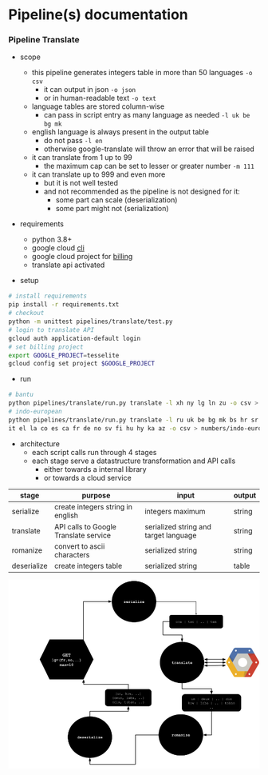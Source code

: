 # Pipeline(s) documentation

### Pipeline Translate

- scope
  - this pipeline generates integers table in more than 50 languages `-o csv`
    - it can output in json `-o json`
    - or in human-readable text `-o text`
  - language tables are stored column-wise
    - can pass in script entry as many language as needed `-l uk be bg mk`
  - english language is always present in the output table
    - do not pass `-l en`
    - otherwise google-translate will throw an error that will be raised 
  - it can translate from 1 up to 99 
    - the maximum cap can be set to lesser or greater number `-m 111`
  - it can translate up to 999 and even more
    - but it is not well tested 
    - and not recommended as the pipeline is not designed for it:
      - some part can scale (deserialization)
      - some part might not (serialization)

- requirements
  - python 3.8+
  - google cloud [cli](https://cloud.google.com/sdk/docs/install)
  - google cloud project for [billing](https://console.cloud.google.com/)
  - translate api activated

- setup 

````bash
# install requirements
pip install -r requirements.txt
# checkout
python -m unittest pipelines/translate/test.py
# login to translate API
gcloud auth application-default login
# set billing project
export GOOGLE_PROJECT=tesselite
gcloud config set project $GOOGLE_PROJECT
````

- run

````bash
# bantu
python pipelines/translate/run.py translate -l xh ny lg ln zu -o csv > numbers/bantus.csv
# indo-european
python pipelines/translate/run.py translate -l ru uk be bg mk bs hr sr sk pl lv lt sl cs ro sq \
it el la co es ca fr de no sv fi hu hy ka az -o csv > numbers/indo-european.csv
````

- architecture
  - each script calls run through 4 stages
  - each stage serve a datastructure transformation and API calls
    - either towards a internal library
    - or towards a cloud service

| stage       | purpose                               | input                                 | output |
|-------------|---------------------------------------|---------------------------------------|--------|
| serialize   | create integers string in english     | integers maximum                      | string |
| translate   | API calls to Google Translate service | serialized string and target language | string |
| romanize    | convert to ascii characters           | serialized string                     | string |
| deserialize | create integers table                 | serialized string                     | table  |


![img](docs/translation-pipeline.png)
